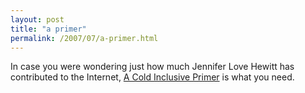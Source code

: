 ```yaml
---
layout: post
title: "a primer"
permalink: /2007/07/a-primer.html
---
```


In case you were wondering just how much Jennifer Love Hewitt has contributed to the Internet, [A Cold Inclusive Primer](http://inclusive.wordpress.com/2007/07/12/a-cold-inclusive-primer/ "A Cold Inclusive Primer « The Cold Inclusive") is what you need.